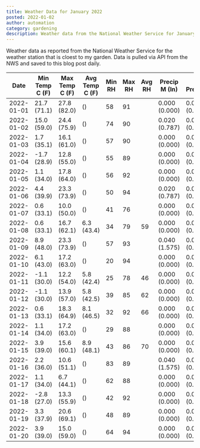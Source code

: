 ```yaml
---
title: Weather Data for January 2022
posted: 2022-01-02
author: automation
category: gardening
description: Weather data from the National Weather Service for January 2022
---
```


Weather data as reported from the National Weather Service for the weather station 
that is cloest to my garden. Data is pulled via API from the NWS and saved to this 
blog post daily.

|Date|Min Temp C (F)|Max Temp C (F)|Avg Temp C (F)|Min RH|Max RH|Avg RH|Precip M (In)|Avg Precip/Hr|
|---|---|---|---|---|---|---|---|---|
|2022-01-01|21.7 (71.1)|27.8 (82.0)| ()|58|91||0.000 (0.000)|0.000 (0.000)|
|2022-01-02|15.0 (59.0)|24.4 (75.9)| ()|74|90||0.020 (0.787)|0.020 (0.020)|
|2022-01-03|1.7 (35.1)|16.1 (61.0)| ()|57|90||0.000 (0.000)|0.000 (0.000)|
|2022-01-04|-1.7 (28.9)|12.8 (55.0)| ()|55|89||0.000 (0.000)|0.000 (0.000)|
|2022-01-05|1.1 (34.0)|17.8 (64.0)| ()|56|92||0.000 (0.000)|0.000 (0.000)|
|2022-01-06|4.4 (39.9)|23.3 (73.9)| ()|50|94||0.020 (0.787)|0.025 (0.025)|
|2022-01-07|0.6 (33.1)|10.0 (50.0)| ()|41|76||0.000 (0.000)|0.000 (0.000)|
|2022-01-08|0.6 (33.1)|16.7 (62.1)|6.3 (43.4)|34|79|59|0.000 (0.000)|0.000 (0.000)|
|2022-01-09|8.9 (48.0)|23.3 (73.9)| ()|57|93||0.040 (1.575)|0.045 (0.045)|
|2022-01-10|6.1 (43.0)|17.2 (63.0)| ()|20|94||0.000 (0.000)|0.000 (0.000)|
|2022-01-11|-1.1 (30.0)|12.2 (54.0)|5.8 (42.4)|25|78|46|0.000 (0.000)|0.000 (0.000)|
|2022-01-12|-1.1 (30.0)|13.9 (57.0)|5.8 (42.5)|39|85|62|0.000 (0.000)|0.000 (0.000)|
|2022-01-13|0.6 (33.1)|18.3 (64.9)|8.1 (46.5)|32|92|66|0.000 (0.000)|0.000 (0.000)|
|2022-01-14|1.1 (34.0)|17.2 (63.0)| ()|29|88||0.000 (0.000)|0.000 (0.000)|
|2022-01-15|3.9 (39.0)|15.6 (60.1)|8.9 (48.1)|43|86|70|0.000 (0.000)|0.000 (0.000)|
|2022-01-16|2.2 (36.0)|10.6 (51.1)| ()|83|89||0.040 (1.575)|0.029 (0.029)|
|2022-01-17|1.1 (34.0)|6.7 (44.1)| ()|62|88||0.000 (0.000)|0.000 (0.000)|
|2022-01-18|-2.8 (27.0)|13.3 (55.9)| ()|42|92||0.000 (0.000)|0.000 (0.000)|
|2022-01-19|3.3 (37.9)|20.6 (69.1)| ()|48|89||0.000 (0.000)|0.000 (0.000)|
|2022-01-20|3.9 (39.0)|15.0 (59.0)| ()|64|94||0.000 (0.000)|0.000 (0.000)|
